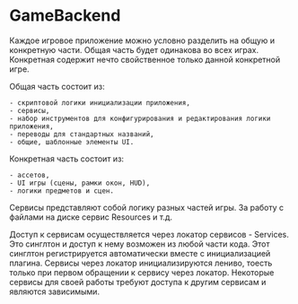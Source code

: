 # GameBackend

Каждое игровое приложение можно условно разделить на общую и конкретную части. Общая часть будет одинакова во всех играх. Конкретная
содержит нечто свойственное только данной конкретной игре.

Общая часть состоит из:

	- скриптовой логики инициализации приложения,
	- сервисы,
	- набор инструментов для конфигурирования и редактирования логики приложения,
	- переводы для стандартных названий,
	- общие, шаблонные элементы UI.
	
Конкретная часть состоит из:

	- ассетов,
	- UI игры (сцены, рамки окон, HUD),
	- логики предметов и сцен.
	
Сервисы представляют собой логику разных частей игры. За работу с файлами на диске сервис Resources и т.д.

Доступ к сервисам осуществляется через локатор сервисов - Services. Это синглтон и доступ к нему возможен из любой части кода.
Этот синглтон регистрируется автоматически вместе с инициализацией плагина. Сервисы через локатор инициализируются лениво, тоесть только при первом обращении к сервису через локатор. Некоторые сервисы для своей работы требуют доступа к другим сервисам и являются зависимыми.
 
